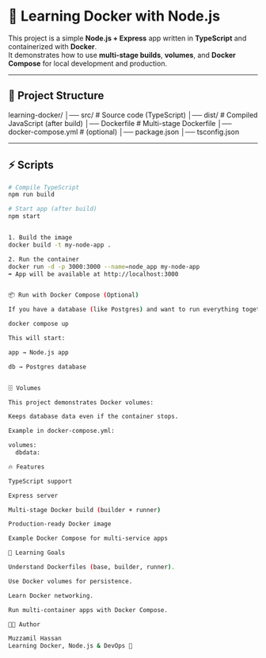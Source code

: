 # 🚀 Learning Docker with Node.js

This project is a simple **Node.js + Express** app written in **TypeScript** and containerized with **Docker**.  
It demonstrates how to use **multi-stage builds**, **volumes**, and **Docker Compose** for local development and production.

---

## 📂 Project Structure

learning-docker/
│── src/ # Source code (TypeScript)
│── dist/ # Compiled JavaScript (after build)
│── Dockerfile # Multi-stage Dockerfile
│── docker-compose.yml # (optional)
│── package.json
│── tsconfig.json

---

## ⚡ Scripts
```bash
# Compile TypeScript
npm run build

# Start app (after build)
npm start


1. Build the image
docker build -t my-node-app .

2. Run the container
docker run -d -p 3000:3000 --name=node_app my-node-app
➡️ App will be available at http://localhost:3000


📦 Run with Docker Compose (Optional)

If you have a database (like Postgres) and want to run everything together, use Docker Compose.

docker compose up

This will start:

app → Node.js app

db → Postgres database


🗄️ Volumes

This project demonstrates Docker volumes:

Keeps database data even if the container stops.

Example in docker-compose.yml:

volumes:
  dbdata:

🔥 Features

TypeScript support

Express server

Multi-stage Docker build (builder + runner)

Production-ready Docker image

Example Docker Compose for multi-service apps

📖 Learning Goals

Understand Dockerfiles (base, builder, runner).

Use Docker volumes for persistence.

Learn Docker networking.

Run multi-container apps with Docker Compose.

👨‍💻 Author

Muzzamil Hassan
Learning Docker, Node.js & DevOps 🚀